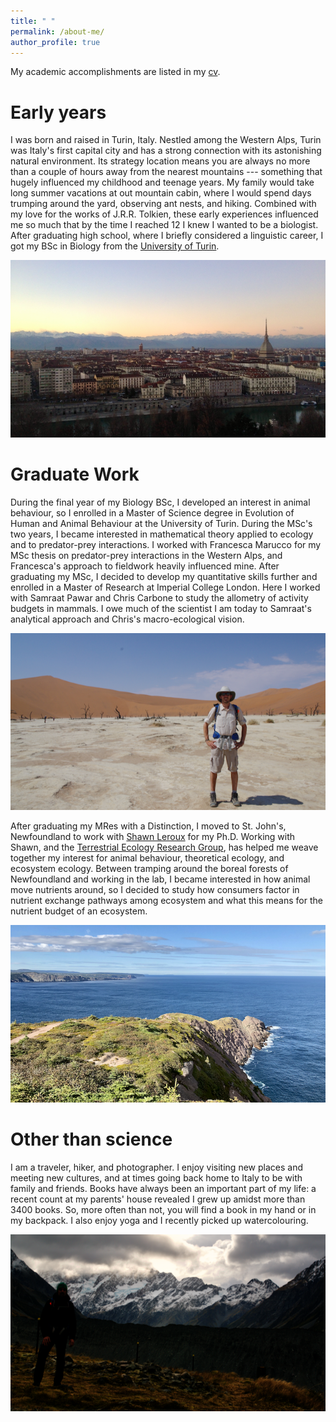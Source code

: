 ```yaml
---
title: " "
permalink: /about-me/
author_profile: true
---
```


My academic accomplishments are listed in my [cv](https://matteorizzuto.github.io/cv/).

# Early years
I was born and raised in Turin, Italy. Nestled among the Western Alps, Turin was Italy's first capital city and has a strong connection with its astonishing natural environment. Its strategy location means you are always no more than a couple of hours away from the nearest mountains --- something that hugely influenced my childhood and teenage years. My family would take long summer vacations at out mountain cabin, where I would spend days trumping around the yard, observing ant nests, and hiking. Combined with my love for the works of J.R.R. Tolkien, these early experiences influenced me so much that by the time I reached 12 I knew I wanted to be a biologist. After graduating high school, where I briefly considered a linguistic career, I got my BSc in Biology from the [University of Turin](www.unito.it/en).

<img src="../images/turin.png" alt="My hometown, Turin (Italy), in all its gorgeous baroque beauty framed by the snowcapped Alps" style = "float:center">

# Graduate Work
During the final year of my Biology BSc, I developed an interest in animal behaviour, so I enrolled in a Master of Science degree in Evolution of Human and Animal Behaviour at the University of Turin. During the MSc's two years, I became interested in mathematical theory applied to ecology and to predator-prey interactions. I worked with Francesca Marucco for my MSc thesis on predator-prey interactions in the Western Alps, and Francesca's approach to fieldwork heavily influenced mine. After graduating my MSc, I decided to develop my quantitative skills further and enrolled in a Master of Research at Imperial College London. Here I worked with Samraat Pawar and Chris Carbone to study the allometry of activity budgets in mammals. I owe much of the scientist I am today to Samraat's analytical approach and Chris's macro-ecological vision.

<img src="../images/deadvleit.png" alt="A few years back, before I started my Ph.D. in Canada, hiking in the Namib Desert" style="float:center">

After graduating my MRes with a Distinction, I moved to St. John's, Newfoundland to work with [Shawn Leroux](http://shawnleroux.wixsite.com/lerouxlab) for my Ph.D. Working with Shawn, and the [Terrestrial Ecology Research Group](https://terrestrialecologyresearchgroup.weebly.com), has helped me weave together my interest for animal behaviour, theoretical ecology, and ecosystem ecology. Between tramping around the boreal forests of Newfoundland and working in the lab, I became interested in how animal move nutrients around, so I decided to study how consumers factor in nutrient exchange pathways among ecosystem and what this means for the nutrient budget of an ecosystem.

<img src="../images/newfoundland.png" alt="My adoptive home for the last four years, amazing and rugged Newfoundland" style="float:center">

# Other than science
I am a traveler, hiker, and photographer. I enjoy visiting new places and meeting new cultures, and at times going back home to Italy to be with family and friends.
Books have always been an important part of my life: a recent count at my parents' house revealed I grew up amidst more than 3400 books. So, more often than not, you will find a book in my hand or in my backpack.
I also enjoy yoga and I recently picked up watercolouring. 

<img src="../images/aoraki.png" alt="Hiking at the feet of Aoraki - Mount Cook, in New Zealand's Southern Island in May 2019" style="float:center">
